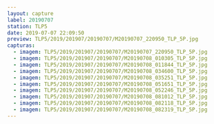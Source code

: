 ```yaml
---
layout: capture
label: 20190707
station: TLP5
date: 2019-07-07 22:09:50
preview: TLP5/2019/201907/20190707/M20190707_220950_TLP_5P.jpg
capturas:
  - imagem: TLP5/2019/201907/20190707/M20190707_220950_TLP_5P.jpg
  - imagem: TLP5/2019/201907/20190707/M20190708_010305_TLP_5P.jpg
  - imagem: TLP5/2019/201907/20190707/M20190708_011844_TLP_5P.jpg
  - imagem: TLP5/2019/201907/20190707/M20190708_034600_TLP_5P.jpg
  - imagem: TLP5/2019/201907/20190707/M20190708_035251_TLP_5P.jpg
  - imagem: TLP5/2019/201907/20190707/M20190708_051651_TLP_5P.jpg
  - imagem: TLP5/2019/201907/20190707/M20190708_052246_TLP_5P.jpg
  - imagem: TLP5/2019/201907/20190707/M20190708_081012_TLP_5P.jpg
  - imagem: TLP5/2019/201907/20190707/M20190708_082118_TLP_5P.jpg
  - imagem: TLP5/2019/201907/20190707/M20190708_082319_TLP_5P.jpg
---
```

